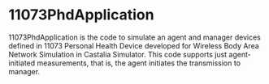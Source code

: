 # 11073PhdApplication

11073PhdApplication is the code to simulate an agent and manager devices defined in 11073 Personal Health Device developed for 
Wireless Body Area Network Simulation in Castalia Simulator. This code supports just agent-initiated measurements, that is, 
the agent initiates the transmission to manager.

